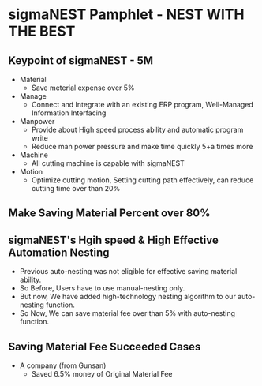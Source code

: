 # sigmaNEST Pamphlet - NEST WITH THE BEST
## Keypoint of sigmaNEST - 5M
- Material
  + Save meterial expense over 5%
- Manage
  + Connect and Integrate with an existing ERP program, Well-Managed Information Interfacing
- Manpower
  + Provide about High speed process ability and automatic program write
  + Reduce man power pressure and make time quickly 5+a times more
- Machine
  + All cutting machine is capable with sigmaNEST
- Motion
  + Optimize cutting motion, Setting cutting path effectively, can reduce cutting time over than 20%

## Make Saving Material Percent over 80%

## sigmaNEST's Hgih speed & High Effective Automation Nesting
- Previous auto-nesting was not eligible for effective saving material ability.
- So Before, Users have to use manual-nesting only.
- But now, We have added high-technology nesting algorithm to our auto-nesting function.
- So Now, We can save material fee over than 5% with auto-nesting function.

## Saving Material Fee Succeeded Cases
- A company (from Gunsan)
  + Saved 6.5% money of Original Material Fee